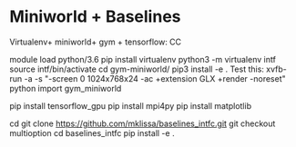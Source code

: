 # Miniworld + Baselines

Virtualenv+ miniworld+ gym + tensorflow: CC

module load python/3.6
pip install virtualenv
python3 -m virtualenv intf
source intf/bin/activate
cd gym-miniworld/
pip3 install -e .
Test this:
     xvfb-run -a -s "-screen 0 1024x768x24 -ac +extension GLX +render -noreset" python
     import gym_miniworld

pip install tensorflow_gpu
pip install mpi4py
pip install matplotlib

cd
git clone https://github.com/mklissa/baselines_intfc.git
git checkout multioption
cd baselines_intfc
pip install -e .
